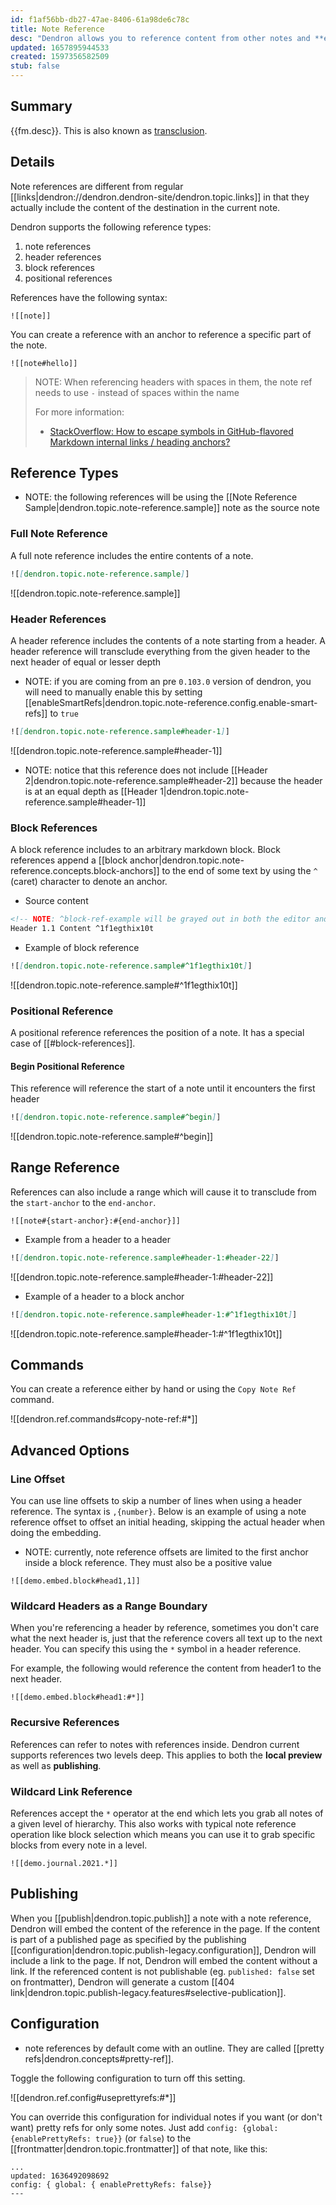 ```yaml
---
id: f1af56bb-db27-47ae-8406-61a98de6c78c
title: Note Reference
desc: "Dendron allows you to reference content from other notes and **embed** them in your current note"
updated: 1657895944533
created: 1597356582509
stub: false
---
```


## Summary

{{fm.desc}}.  This is also known as [transclusion](https://en.wikipedia.org/wiki/Transclusion).

## Details

Note references are different from regular [[links|dendron://dendron.dendron-site/dendron.topic.links]] in that they actually include the content of the destination in the current note.

Dendron supports the following reference types:
1. note references
2. header references
3. block references
4. positional references

References have the following syntax:

```
![[note]]
```

You can create a reference with an anchor to reference a specific part of the note.

```
![[note#hello]]
```

> NOTE: When referencing headers with spaces in them, the note ref needs to use `-` instead of spaces within the name
>
> For more information:
>
> - [StackOverflow: How to escape symbols in GitHub-flavored Markdown internal links / heading anchors?](https://stackoverflow.com/a/48760076/5340149)

## Reference Types

- NOTE: the following references will be using the [[Note Reference Sample|dendron.topic.note-reference.sample]] note as the source note

### Full Note Reference

A full note reference includes the entire contents of a note. 

```md
![[dendron.topic.note-reference.sample]]
```

![[dendron.topic.note-reference.sample]]

### Header References

A header reference includes the contents of a note starting from a header. A header reference will transclude everything from the given header to the next header of equal or lesser depth

- NOTE: if you are coming from an pre `0.103.0` version of dendron, you will need to manually enable this by setting [[enableSmartRefs|dendron.topic.note-reference.config.enable-smart-refs]] to `true`

```md
![[dendron.topic.note-reference.sample#header-1]]
```

![[dendron.topic.note-reference.sample#header-1]]

- NOTE: notice that this reference does not include [[Header 2|dendron.topic.note-reference.sample#header-2]] because the header is at an equal depth as [[Header 1|dendron.topic.note-reference.sample#header-1]]

### Block References

A block reference includes to an arbitrary markdown block. Block references append a [[block anchor|dendron.topic.note-reference.concepts.block-anchors]] to the end of some text by using the `^` (caret) character to denote an anchor. 

- Source content 
```md
<!-- NOTE: ^block-ref-example will be grayed out in both the editor and in the preview -->
Header 1.1 Content ^1f1egthix10t
```
- Example of block reference
```md
![[dendron.topic.note-reference.sample#^1f1egthix10t]]
```

![[dendron.topic.note-reference.sample#^1f1egthix10t]]

### Positional Reference

A positional reference references the position of a note. It has a special case of [[#block-references]]. 

#### Begin Positional Reference

This reference will reference the start of a note until it encounters the first header

```md
![[dendron.topic.note-reference.sample#^begin]]
```

![[dendron.topic.note-reference.sample#^begin]]

## Range Reference

References can also include a range which will cause it to transclude from the `start-anchor` to the `end-anchor`.

```
![[note#{start-anchor}:#{end-anchor}]]
```

- Example from a header to a header
```md
![[dendron.topic.note-reference.sample#header-1:#header-22]]
```
![[dendron.topic.note-reference.sample#header-1:#header-22]]

- Example of a header to a block anchor
```md
![[dendron.topic.note-reference.sample#header-1:#^1f1egthix10t]]
```
![[dendron.topic.note-reference.sample#header-1:#^1f1egthix10t]]

## Commands

You can create a reference either by hand or using the `Copy Note Ref` command.

![[dendron.ref.commands#copy-note-ref:#*]]

## Advanced Options
### Line Offset

You can use line offsets to skip a number of lines when using a header reference. The syntax is `,{number}`. Below is an example of using a note reference offset to offset an initial heading, skipping the actual header when doing the embedding.

- NOTE: currently, note reference offsets are limited to the first anchor inside a block reference. They must also be a positive value

```
![[demo.embed.block#head1,1]]
```

### Wildcard Headers as a Range Boundary

When you're referencing a header by reference, sometimes you don't care what the next header is, just that the reference covers all text up to the next header. You can specify this using the `*` symbol in a header reference.

For example, the following would reference the content from header1 to the next header.

```
![[demo.embed.block#head1:#*]]
```

### Recursive References

References can refer to notes with references inside. Dendron current supports references two levels deep. This applies to both the **local preview** as well as **publishing**.

### Wildcard Link Reference

References accept the `*` operator at the end which lets you grab all notes of a given level of hierarchy. This also works with typical note reference operation like block selection which means you can use it to grab specific blocks from every note in a level.

```
![[demo.journal.2021.*]]
```

## Publishing

When you [[publish|dendron.topic.publish]] a note with a note reference, Dendron will embed the content of the reference in the page. If the content is part of a published page as specified by the publishing [[configuration|dendron.topic.publish-legacy.configuration]], Dendron will include a link to the page. If not, Dendron will embed the content without a link. If the referenced content is not publishable (eg. `published: false` set on frontmatter), Dendron will generate a custom [[404 link|dendron.topic.publish-legacy.features#selective-publication]].

## Configuration

- note references by default come with an outline. They are called [[pretty refs|dendron.concepts#pretty-ref]].

Toggle the following configuration to turn off this setting.

![[dendron.ref.config#useprettyrefs:#*]]

You can override this configuration for individual notes if you want (or don't want) pretty refs for only some notes.
Just add `config: {global: {enablePrettyRefs: true}}` (or `false`) to the [[frontmatter|dendron.topic.frontmatter]] of that note, like this:

```
...
updated: 1636492098692
config: { global: { enablePrettyRefs: false}}
---
```
